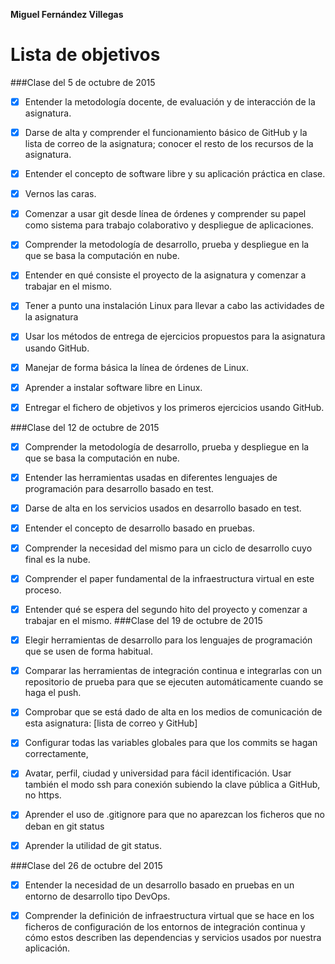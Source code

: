 **Miguel Fernández Villegas**

Lista de objetivos 
==================

###Clase del 5 de octubre de 2015

* [X] Entender la metodología docente, de evaluación y de interacción de la asignatura.
* [X] Darse de alta y comprender el funcionamiento básico de GitHub y la lista de correo de la asignatura; conocer el resto de los recursos de la asignatura.
* [X] Entender el concepto de software libre y su aplicación práctica en clase.
* [X] Vernos las caras.
* [X] Comenzar a usar git desde línea de órdenes y comprender su papel como sistema para trabajo colaborativo y despliegue de aplicaciones.
* [X] Comprender la metodología de desarrollo, prueba y despliegue en la que se basa la computación en nube.
* [X] Entender en qué consiste el proyecto de la asignatura y comenzar a trabajar en el mismo.


* [X] Tener a punto una instalación Linux para llevar a cabo las actividades de la asignatura
* [X] Usar los métodos de entrega de ejercicios propuestos para la asignatura usando GitHub.
* [X] Manejar de forma básica la línea de órdenes de Linux.
* [X] Aprender a instalar software libre en Linux.
* [X] Entregar el fichero de objetivos y los primeros ejercicios usando GitHub.

###Clase del 12 de octubre de 2015

* [X] Comprender la metodología de desarrollo, prueba y despliegue en la que se basa la computación en nube.


* [X] Entender las herramientas usadas en diferentes lenguajes de programación para desarrollo basado en test.
  
* [X] Darse de alta en los servicios usados en desarrollo basado en test.

* [X] Entender el concepto de desarrollo basado en pruebas.
* [X] Comprender la necesidad del mismo para un ciclo de desarrollo cuyo final es la nube.
* [X] Comprender el paper fundamental de la infraestructura virtual en este proceso.
* [X] Entender qué se espera del segundo hito del proyecto y comenzar a trabajar en el mismo.
###Clase del 19 de octubre de 2015

* [X] Elegir herramientas de desarrollo para los lenguajes de programación que se usen de forma habitual.

* [X] Comparar las herramientas de integración continua e integrarlas con un repositorio de prueba para que se ejecuten automáticamente cuando se haga el push.

* [X] Comprobar que se está dado de alta en los medios de comunicación de esta asignatura: [lista de correo y GitHub]

* [X] Configurar todas las variables globales para que los commits se hagan correctamente,

* [X] Avatar, perfil, ciudad y universidad para fácil identificación.
Usar también el modo ssh para conexión subiendo la clave pública a GitHub, no https.

* [X] Aprender el uso de .gitignore para que no aparezcan los ficheros que no deban en git status

* [X] Aprender la utilidad de git status.

###Clase del 26 de octubre del 2015

* [X] Entender la necesidad de un desarrollo basado en pruebas en un entorno de desarrollo tipo DevOps.

 * [X] Comprender la definición de infraestructura virtual que se hace en los ficheros de configuración de los entornos de integración continua y cómo estos describen las dependencias y servicios usados por nuestra aplicación.
